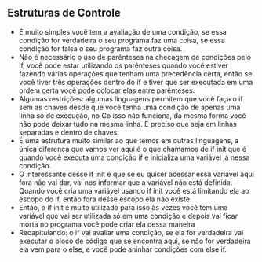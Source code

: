 ## Estruturas de Controle
* É muito simples você tem a avaliação de uma condição, se essa condição for verdadeira o seu programa faz uma coisa, se essa
condição for falsa o seu programa faz outra coisa.
* Não é necessário o uso de parênteses na checagem de condições pelo if, você pode estar utilizando os parênteses quando você
estiver fazendo várias operações que tenham uma precedência certa, então se você tiver três operações dentro do if e tiver que
ser executada em uma ordem certa você pode colocar elas entre parênteses.
* Algumas restrições: algumas linguagens permitem que você faça o if sem as chaves desde que você tenha uma condição de apenas
uma linha só de execução, no Go isso não funciona, da mesma forma você não pode deixar tudo na mesma linha. É preciso que seja
em linhas separadas e dentro de chaves.
* É uma estrutura muito similar ao que temos em outras linguagens, a única diferença que vamos ver aqui é o que chamamos de if
init que é quando você executa uma condição if e inicializa uma variável já nessa condição.
* O interessante desse if init é que se eu quiser acessar essa variável aqui fora não vai dar, vai nos informar que a variável
não está definida. Quando você cria uma variável usando if init você está limitando ela ao escopo do if, então fora desse escopo
ela não existe.
* Então, o if init é muito utilizado para isso às vezes você tem uma variável que vai ser utilizada só em uma condição e depois
vai ficar morta no programa você pode criar ela dessa maneira
* Recapitulando: o if vai avaliar uma condição, se ela for verdadeira vai executar o bloco de código que se encontra aqui, se
não for verdadeira ela vem para o else, e você pode aninhar condições com else if.